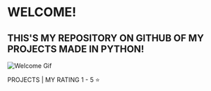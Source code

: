# WELCOME!
## THIS'S MY REPOSITORY ON GITHUB OF MY PROJECTS MADE IN PYTHON!

![Welcome Gif](https://media.giphy.com/media/3ornk57KwDXf81rjWM/giphy.gif)

PROJECTS | MY RATING 1 - 5 :star:
